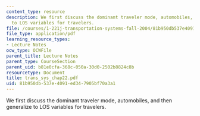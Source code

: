 ```yaml
---
content_type: resource
description: We first discuss the dominant traveler mode, automobiles, and then generalize
  to LOS variables for travelers.
file: /courses/1-221j-transportation-systems-fall-2004/81b950db537e4091ed347905bf70a3a1_trans_sys_chap22.pdf
file_type: application/pdf
learning_resource_types:
- Lecture Notes
ocw_type: OCWFile
parent_title: Lecture Notes
parent_type: CourseSection
parent_uid: b81e0cfa-368c-050a-30d0-2502b8824c8b
resourcetype: Document
title: trans_sys_chap22.pdf
uid: 81b950db-537e-4091-ed34-7905bf70a3a1
---
```

We first discuss the dominant traveler mode, automobiles, and then generalize to LOS variables for travelers.

